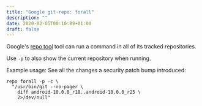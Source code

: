 ```yaml
---
title: "Google git-repo: forall"
description: ""
date: 2020-02-05T00:10:09+01:00
draft: false
---
```


Google's [repo tool][gerrit-git-repo] tool can run a command in all of its
tracked repositories.

Use `-p` to also show the current repository when running.

Example usage: See all the changes a security patch bump introduced:
```
repo forall -p -c \
  "/usr/bin/git --no-pager \
    diff android-10.0.0_r18..android-10.0.0_r25 \
    2>/dev/null"
```

[gerrit-git-repo]: https://gerrit.googlesource.com/git-repo
